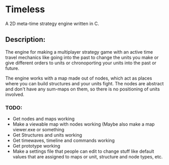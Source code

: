 ﻿# Timeless

A 2D meta-time strategy engine written in C.

## Description:

The engine for making a multiplayer strategy game with an active time travel mechanics like going into the past to change the units you make or give different orders to units or chronoporting your units into the past or future.

The engine works with a map made out of nodes, which act as places where you can build structures and your units fight. The nodes are abstract and don't have any sum-maps on them, so there is no positioning of units involved.

### TODO:
* Get nodes and maps working
* Make a viewable map with nodes working (Maybe also make a map viewer.exe or something
* Get Structures and units working
* Get timewaves, timeline and commands working
* Get prototype working
* Make a settings file that people can edit to change stuff like default values that are assigned to maps or unit, structure and node types, etc.